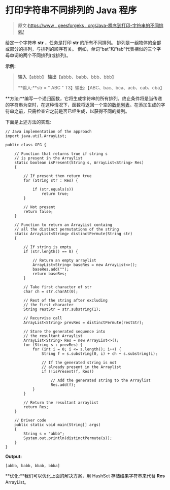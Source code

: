 # 打印字符串不同排列的 Java 程序

> 原文:[https://www . geesforgeks . org/Java-程序到打印-字符串的不同排列/](https://www.geeksforgeeks.org/java-program-to-print-distinct-permutations-of-a-string/)

给定一个字符串 **str** ，任务是打印 **str** 的所有不同排列。
排列是一组物体的全部或部分的排列，与排列的顺序有关。
例如，单词“bat”和“tab”代表相似的三个字母单词的两个不同排列(或排列)。

**示例:**

> **输入**【abbb】
> **输出**【abbb、babb、bbb、bbb】
> 
> **输入:**str = " ABC "
> T3】输出:【ABC、bac、bca、acb、cab、cba】

**方法:**编写一个递归函数，它将生成字符串的所有排列。终止条件将是当传递的字符串为空时，在这种情况下，函数将返回一个空的[数组列表](https://www.geeksforgeeks.org/arraylist-in-java/)。在添加生成的字符串之前，只需检查它之前是否已经生成，以获得不同的排列。

下面是上述方法的实现:

```
// Java implementation of the approach
import java.util.ArrayList;

public class GFG {

    // Function that returns true if string s
    // is present in the Arraylist
    static boolean isPresent(String s, ArrayList<String> Res)
    {

        // If present then return true
        for (String str : Res) {

            if (str.equals(s))
                return true;
        }

        // Not present
        return false;
    }

    // Function to return an ArrayList containg
    // all the distinct permutations of the string
    static ArrayList<String> distinctPermute(String str)
    {

        // If string is empty
        if (str.length() == 0) {

            // Return an empty arraylist
            ArrayList<String> baseRes = new ArrayList<>();
            baseRes.add("");
            return baseRes;
        }

        // Take first character of str
        char ch = str.charAt(0);

        // Rest of the string after excluding
        // the first character
        String restStr = str.substring(1);

        // Recurvise call
        ArrayList<String> prevRes = distinctPermute(restStr);

        // Store the generated sequence into
        // the resultant Arraylist
        ArrayList<String> Res = new ArrayList<>();
        for (String s : prevRes) {
            for (int i = 0; i <= s.length(); i++) {
                String f = s.substring(0, i) + ch + s.substring(i);

                // If the generated string is not
                // already present in the Arraylist
                if (!isPresent(f, Res))

                    // Add the generated string to the Arraylist
                    Res.add(f);
            }
        }

        // Return the resultant arraylist
        return Res;
    }

    // Driver code
    public static void main(String[] args)
    {
        String s = "abbb";
        System.out.println(distinctPermute(s));
    }
}
```

**Output:**

```
[abbb, babb, bbab, bbba]

```

 **优化:**我们可以优化上面的解决方案，用 HashSet 存储结果字符串来代替 **Res** ArrayList。